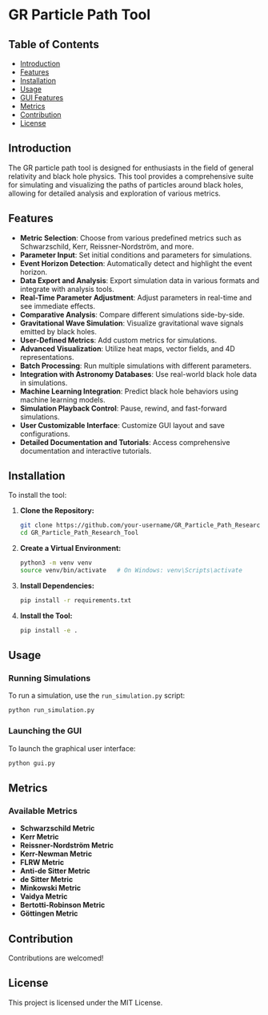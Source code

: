 # GR Particle Path Tool

## Table of Contents
- [Introduction](#introduction)
- [Features](#features)
- [Installation](#installation)
- [Usage](#usage)
- [GUI Features](#gui-features)
- [Metrics](#metrics)
- [Contribution](#contribution)
- [License](#license)

## Introduction
The GR particle path tool is designed for enthusiasts in the field of general relativity and black hole physics. This tool provides a comprehensive suite for simulating and visualizing the paths of particles around black holes, allowing for detailed analysis and exploration of various metrics.

## Features
- **Metric Selection**: Choose from various predefined metrics such as Schwarzschild, Kerr, Reissner-Nordström, and more.
- **Parameter Input**: Set initial conditions and parameters for simulations.
- **Event Horizon Detection**: Automatically detect and highlight the event horizon.
- **Data Export and Analysis**: Export simulation data in various formats and integrate with analysis tools.
- **Real-Time Parameter Adjustment**: Adjust parameters in real-time and see immediate effects.
- **Comparative Analysis**: Compare different simulations side-by-side.
- **Gravitational Wave Simulation**: Visualize gravitational wave signals emitted by black holes.
- **User-Defined Metrics**: Add custom metrics for simulations.
- **Advanced Visualization**: Utilize heat maps, vector fields, and 4D representations.
- **Batch Processing**: Run multiple simulations with different parameters.
- **Integration with Astronomy Databases**: Use real-world black hole data in simulations.
- **Machine Learning Integration**: Predict black hole behaviors using machine learning models.
- **Simulation Playback Control**: Pause, rewind, and fast-forward simulations.
- **User Customizable Interface**: Customize GUI layout and save configurations.
- **Detailed Documentation and Tutorials**: Access comprehensive documentation and interactive tutorials.

## Installation
To install the tool:

1. **Clone the Repository:**
   ```bash
   git clone https://github.com/your-username/GR_Particle_Path_Research_Tool.git
   cd GR_Particle_Path_Research_Tool
   ```

2. **Create a Virtual Environment:**
   ```bash
   python3 -m venv venv
   source venv/bin/activate   # On Windows: venv\Scripts\activate
   ```

3. **Install Dependencies:**
   ```bash
   pip install -r requirements.txt
   ```

4. **Install the Tool:**
   ```bash
   pip install -e .
   ```

## Usage
### Running Simulations
To run a simulation, use the `run_simulation.py` script:
```bash
python run_simulation.py
```

### Launching the GUI
To launch the graphical user interface:
```bash
python gui.py
```

## Metrics
### Available Metrics
- **Schwarzschild Metric**
- **Kerr Metric**
- **Reissner-Nordström Metric**
- **Kerr-Newman Metric**
- **FLRW Metric**
- **Anti-de Sitter Metric**
- **de Sitter Metric**
- **Minkowski Metric**
- **Vaidya Metric**
- **Bertotti-Robinson Metric**
- **Göttingen Metric**

## Contribution
Contributions are welcomed! 

## License
This project is licensed under the MIT License. 
